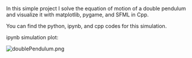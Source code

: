 In this simple project I solve the equation of motion of a double pendulum and visualize it with matplotlib, pygame, and SFML in Cpp.

You can find the python, ipynb, and cpp codes for this simulation.


ipynb simulation plot:


![doublePendulum.png](https://github.com/alifele/Computational-Physics/blob/main/Physical%20Systems/Double%20Pendulum/Images/doublePendulum.png?raw=true)

